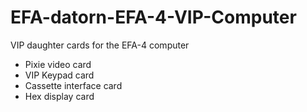 # EFA-datorn-EFA-4-VIP-Computer
VIP daughter cards for the EFA-4 computer
- Pixie video card
- VIP Keypad card
- Cassette interface card
- Hex display card

